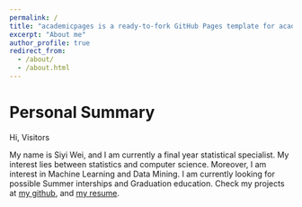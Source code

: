 ```yaml
---
permalink: /
title: "academicpages is a ready-to-fork GitHub Pages template for academic personal websites"
excerpt: "About me"
author_profile: true
redirect_from: 
  - /about/
  - /about.html
---
```


Personal Summary
======
Hi, Visitors

My name is Siyi Wei, and I am currently a final year statistical specialist. My interest lies between statistics and computer science. Moreover, I am interest in Machine Learning and Data Mining. I am currently looking for possible Summer interships and Graduation education. Check my projects at [my github](https://github.com/superp0tat0/), and [my resume](https://github.com/superp0tat0/superp0tat0.github.io/files/resume.pdf).

